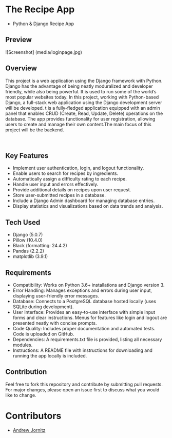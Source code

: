 # The Recipe App
- Python & Django Recipe App

## Preview

![Screenshot] (media/loginpage.jpg)

<h2>Overview</h2>
<p>
This project is a web application using the Django framework with Python. Django has the advantage of being neatly moduralized and developer friendly, while also being powerful. It is used to run some of the world’s most popular websites today. In this project, working with Python-based Django, a full-stack web application using the Django development server will be developed. t is a fully-fledged application equipped with an admin panel that enables CRUD (Create, Read, Update, Delete) operations on the database. The app provides functionality for user registration, allowing users to create and manage their own content.The main focus of this project will be the backend.
</p>

<br>

## Key Features
* Implement user authentication, login, and logout functionality.
* Enable users to search for recipes by ingredients.
* Automatically assign a difficulty rating to each recipe.
* Handle user input and errors effectively.
* Provide additional details on recipes upon user request.
* Store user-submitted recipes in a database.
* Include a Django Admin dashboard for managing database entries.
* Display statistics and visualizations based on data trends and analysis.

## Tech Used
* Django (5.0.7)
* Pillow (10.4.0)
* Black (formatting: 24.4.2)
* Pandas (2.2.2)
* matplotlib (3.9.1)

## Requirements
- Compatibility: Works on Python 3.6+ installations and Django version 3.
- Error Handling: Manages exceptions and errors during user input, displaying user-friendly error messages.
- Database: Connects to a PostgreSQL database hosted locally (uses SQLite during development).
- User Interface: Provides an easy-to-use interface with simple input forms and clear instructions. Menus for features like login and logout are presented neatly with concise prompts.
- Code Quality: Includes proper documentation and automated tests. Code is uploaded on GitHub.
- Dependencies: A requirements.txt file is provided, listing all necessary modules.
- Instructions: A README file with instructions for downloading and running the app locally is included.

## Contribution
Feel free to fork this repository and contribute by submitting pull requests. For major changes, please open an issue first to discuss what you would like to change.

# Contributors
- [Andrew Jornitz](https://github.com/Vanuck)


  